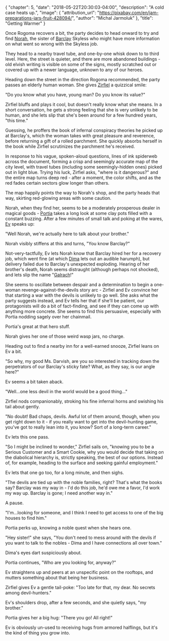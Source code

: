 {
    "chapter": 5,
    "date": "2018-05-22T20:30:03-04:00",
    "description": "A cold case heats up.",
    "image": {
        "attribution_url": "https://pixabay.com/en/jam-preparations-jars-fruit-428094/",
        "author": "Michal Jarmoluk"
    },
    "title": "Getting Warmer"
}

Once Rogoma recovers a bit, the party decides to head onward to try and find [Norah](/characters/norah/), the sister of [Barclay](/characters/barclay/) Skyless who might have more information on what went so wrong with the Skyless job.

They head to a nearby travel tube, and one-by-one whisk down to to third level. Here, the street is quieter, and there are more abandoned buildings - old elvish writing is visible on some of the signs, mostly scratched out or covered up with a newer language, unknown to any of our heroes.

Heading down the street in the direction Rogoma recommended, the party passes an elderly human woman. She gives [Zirfiel](/characters/zirfiel/) a quizzical smile:

"Do you know what you have, young man? Do you know its value?"

Zirfiel bluffs and plays it cool, but doesn't really know what she means. In a short conversation, he gets a strong feeling that she is very unlikely to be human, and she lets slip that she's been around for a few hundred years, "this time."

Guessing, he proffers the book of infernal conspiracy theories he picked up at Barclay's, which the woman takes with great pleasure and reverence, before returning a gift of a rolled parchment. She quickly absorbs herself in the book while Zirfiel scrutinizes the parchment he's received.

In response to his vague, spoken-aloud questions, lines of ink spiderweb across the document, forming a crisp and seemingly accurate map of the city level, with travel tubes (including some seemingly-hidden ones) picked out in light blue. Trying his luck, Zirfiel asks, "where is it dangerous?" and the entire map turns deep red - after a moment, the color shifts, and as the red fades certain sectors glow longer than others.

The map happily points the way to Norah's shop, and the party heads that way, skirting red-glowing areas with some caution.

Norah, when they find her, seems to be a moderately prosperous dealer in magical goods - [Portia](/characters/portia/) takes a long look at some clay pots filled with a constant buzzing. After a few minutes of small talk and poking at the wares, [Ev](/characters/ev/) speaks up:

"Well Norah, we're actually here to talk about your brother."

Norah visibly stiffens at this and turns, "You know Barclay?"

Not-very-tactfully, Ev lets Norah know that Barclay hired her for a recovery job, which went fine (at which [Dima](/characters/dima/) lets out an audible harumph), but delivery failed due to Barclay's unexpected exploding. Hearing of her brother's death, Norah seems distraught (although perhaps not shocked), and lets slip the name "[Galrach](/characters/galrach/)!"

She seems to oscillate between despair and a determination to begin a one-woman revenge-against-the-devils story arc - Zirfiel and Ev convince her that starting a war with the devils is unlikely to go well. She asks what the party suggests instead, and Ev tells her that if she'll be patient, our protagonists will do a bit of fact-finding, and see if they can come up with anything more concrete. She seems to find this persuasive, especially with Portia nodding sagely over her chainmail.

Portia's great at that hero stuff.

Norah gives her one of those weird wasp jars, no charge.

Heading out to find a nearby inn for a well-earned snooze, Zirfiel leans on Ev a bit.

"So why, my good Ms. Darvish, are you so interested in tracking down the perpetrators of our Barclay's sticky fate? What, as they say, is our angle here?"

Ev seems a bit taken aback.

"Well...one less devil in the world would be a good thing..."

Zirfiel nods companionably, stroking his fine infernal horns and swishing his tail about gently.

"No doubt! Bad chaps, devils. Awful lot of them around, though, when you get right down to it - if you really want to get into the devil-hunting game, you've got to really lean into it, you know? Sort of a long-term career."

Ev lets this one pass.

"So I might be inclined to wonder," Zirfiel sails on, "knowing you to be a Serious Customer and a Smart Cookie, why you would decide that taking on the diabolical hierarchy is, strictly speaking, the best of our options. Instead of, for example, heading to the surface and seeking gainful employment."

Ev lets that one go too, for a long minute, and then sighs.

"The devils are tied up with the noble families, right? That's what the books say? Barclay was my way in - I'd do this job, he'd owe me a favor, I'd work my way up. Barclay is gone; I need another way in."

A pause.

"I'm...looking for someone, and I think I need to get access to one of the big houses to find him."

Portia perks up, knowing a noble quest when she hears one.

"Hey sister!" she says, "You don't need to mess around with the devils if you want to talk to the nobles - Dima and I have connections all over town."

Dima's eyes dart suspiciously about.

Portia continues, "Who are you looking for, anyway?"

Ev straightens up and peers at an unspecific point on the rooftops, and mutters something about that being her business.

Zirfiel gives Ev a gentle tail-poke: "Too late for that, my dear. No secrets among devil-hunters."

Ev's shoulders drop, after a few seconds, and she quietly says, "my brother."

Portia gives her a big hug: "There you go! All right!"

Ev is obviously un-used to receiving hugs from armored halflings, but it's the kind of thing you grow into.
